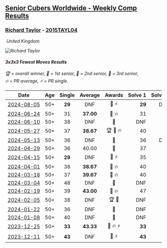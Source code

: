 <style>table {white-space: nowrap;}</style>
<link rel="stylesheet" type="text/css" href="/scw-comp/css/flags.css" />

## [Senior Cubers Worldwide - Weekly Comp Results](/scw-comp/results/)
### [Richard Taylor](README.md) - [2015TAYL04](https://www.worldcubeassociation.org/persons/2015TAYL04?event=333fm)

<i class="flag flag-GB" />&nbsp;United Kingdom

![Richard Taylor](1506360596.JPG)

#### 3x3x3 Fewest Moves Results

<span style="white-space: nowrap;">🏆 = overall winner</span>, <span style="white-space: nowrap;">🥇 = 1st senior</span>, <span style="white-space: nowrap;">🥈 = 2nd senior</span>, <span style="white-space: nowrap;">🥉 = 3rd senior</span>, <span style="white-space: nowrap;">🔥 = PR average</span>, <span style="white-space: nowrap;">⚡ = PR single</span>.

| Date | Age | Single | Average | Awards | Solve 1 | Solve 2 | Solve 3 | Solution |
| :--: | :--: | :--: | :--: | :--: | --: | --: | --: | :-- |
| [2024-08-05](../../results/2024-08-05/333fm.md) | 50+ | **29** | DNF | 🥈 ⚡ | **29** | DNS | DNS | [Desktop](https://www.facebook.com/events/852418760184953/permalink/860295679397261) / [Mobile](https://m.facebook.com/events/852418760184953?view=permalink&id=860295679397261) |
| [2024-06-24](../../results/2024-06-24/333fm.md) | 50+ | 31 | **37.00** | 🥈 🔥 | 31 | 36 | 44 | [Desktop](https://www.facebook.com/events/1415549492443459/permalink/1417741628890912) / [Mobile](https://m.facebook.com/events/1415549492443459?view=permalink&id=1417741628890912) |
| [2024-06-10](../../results/2024-06-10/333fm.md) | 50+ | 38 | DNF | 🥇 | DNF | 38 | DNF | [Desktop](https://www.facebook.com/events/1490716228238504/permalink/1493828521260608) / [Mobile](https://m.facebook.com/events/1490716228238504?view=permalink&id=1493828521260608) |
| [2024-05-27](../../results/2024-05-27/333fm.md) | 50+ | 37 | **38.67** | 🏆 🥇 🔥 | 40 | 39 | 37 | [Desktop](https://www.facebook.com/events/1122138365677115/permalink/1124302532127365) / [Mobile](https://m.facebook.com/events/1122138365677115?view=permalink&id=1124302532127365) |
| [2024-05-13](../../results/2024-05-13/333fm.md) | 50+ | 36 | DNF | 🥉 | 36 | DNF | DNF | [Desktop](https://www.facebook.com/events/424553657178959/permalink/425705073730484) / [Mobile](https://m.facebook.com/events/424553657178959?view=permalink&id=425705073730484) |
| [2024-04-29](../../results/2024-04-29/333fm.md) | 50+ | 36 | 40.00 | 🥉 | 37 | 47 | 36 | [Desktop](https://www.facebook.com/events/780529384043557/permalink/781498693946626) / [Mobile](https://m.facebook.com/events/780529384043557?view=permalink&id=781498693946626) |
| [2024-04-15](../../results/2024-04-15/333fm.md) | 50+ | **29** | DNF | 🥈 ⚡ | 35 | **29** | DNF | [Desktop](https://www.facebook.com/events/399729569502315/permalink/401889082619697) / [Mobile](https://m.facebook.com/events/399729569502315?view=permalink&id=401889082619697) |
| [2024-04-01](../../results/2024-04-01/333fm.md) | 50+ | 38 | **38.67** | 🥈 🔥 | 40 | 38 | 38 | [Desktop](https://www.facebook.com/events/381145698080463/permalink/386789530849413) / [Mobile](https://m.facebook.com/events/381145698080463?view=permalink&id=386789530849413) |
| [2024-03-18](../../results/2024-03-18/333fm.md) | 50+ | 37 | **39.67** | 🥈 🔥 | 40 | 42 | 37 | [Desktop](https://www.facebook.com/events/327405973656724/permalink/330765559987432) / [Mobile](https://m.facebook.com/events/327405973656724?view=permalink&id=330765559987432) |
| [2024-03-04](../../results/2024-03-04/333fm.md) | 50+ | 48 | DNF | 🥈 | DNF | 48 | DNS | [Desktop](https://www.facebook.com/events/930519955353118/permalink/937430351328745) / [Mobile](https://m.facebook.com/events/930519955353118?view=permalink&id=937430351328745) |
| [2024-02-19](../../results/2024-02-19/333fm.md) | 50+ | 39 | **43.00** | 🥈 🔥 | 47 | 39 | 43 | [Desktop](https://www.facebook.com/events/381823924477209/permalink/383694844290117) / [Mobile](https://m.facebook.com/events/381823924477209?view=permalink&id=383694844290117) |
| [2024-02-05](../../results/2024-02-05/333fm.md) | 50+ | 38 | DNF | 🏆 🥇 | DNF | 38 | 38 | [Desktop](https://www.facebook.com/events/372835672153895/permalink/378906208213508) / [Mobile](https://m.facebook.com/events/372835672153895?view=permalink&id=378906208213508) |
| [2024-01-22](../../results/2024-01-22/333fm.md) | 50+ | 36 | DNF | 🥉 | DNF | 36 | DNF | [Desktop](https://www.facebook.com/events/373816798683556/permalink/378441078221128) / [Mobile](https://m.facebook.com/events/373816798683556?view=permalink&id=378441078221128) |
| [2024-01-08](../../results/2024-01-08/333fm.md) | 50+ | 40 | DNF | 🥈 | DNF | 40 | 42 | [Desktop](https://www.facebook.com/events/1863505057415574/permalink/1871282676637812) / [Mobile](https://m.facebook.com/events/1863505057415574?view=permalink&id=1871282676637812) |
| [2023-12-25](../../results/2023-12-25/333fm.md) | 50+ | **33** | **43.33** | 🥈 🔥 ⚡ | **33** | 48 | 49 | [Desktop](https://www.facebook.com/events/386360253828261/permalink/391227136674906) / [Mobile](https://m.facebook.com/events/386360253828261?view=permalink&id=391227136674906) |
| [2023-12-11](../../results/2023-12-11/333fm.md) | 50+ | **43** | DNF | 🥈 ⚡ | **43** | 49 | DNF | [Desktop](https://www.facebook.com/events/258221760599764/permalink/262928976795709) / [Mobile](https://m.facebook.com/events/258221760599764?view=permalink&id=262928976795709) |


<!-- Global site tag (gtag.js) - Google Analytics -->
<script async src="https://www.googletagmanager.com/gtag/js?id=UA-86348435-3"></script>
<script>window.dataLayer = window.dataLayer || []; function gtag() {dataLayer.push(arguments);} gtag('js', new Date()); gtag('config', 'UA-86348435-3');</script>
